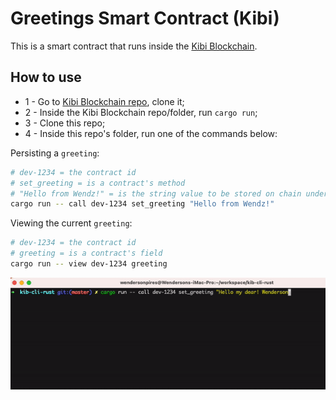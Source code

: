 # Greetings Smart Contract (Kibi)

This is a smart contract that runs inside the [Kibi Blockchain](https://github.com/wpdas/kibi-blockchain).

## How to use

- 1 - Go to [Kibi Blockchain repo](https://github.com/wpdas/kibi-blockchain), clone it;
- 2 - Inside the Kibi Blockchain repo/folder, run `cargo run`;
- 3 - Clone this repo;
- 4 - Inside this repo's folder, run one of the commands below:

Persisting a `greeting`:

```sh
# dev-1234 = the contract id
# set_greeting = is a contract's method
# "Hello from Wendz!" = is the string value to be stored on chain under the contract
cargo run -- call dev-1234 set_greeting "Hello from Wendz!"
```

Viewing the current `greeting`:

```sh
# dev-1234 = the contract id
# greeting = is a contract's field
cargo run -- view dev-1234 greeting
```

<p align="left">
  <img src="showcase.gif" />
</p>

